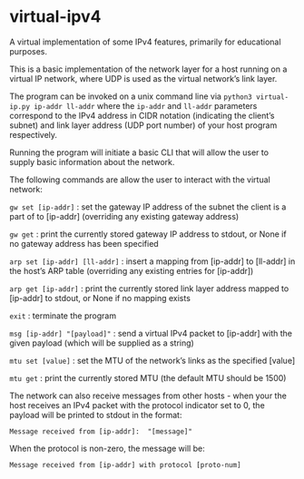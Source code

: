 # virtual-ipv4
A virtual implementation of some IPv4 features, primarily for educational purposes.

This is a basic implementation of the network layer for a host running on a virtual IP network, where UDP is used as the virtual network’s link layer.

The program can be invoked on a unix command line via `python3 virtual-ip.py ip-addr ll-addr` where the `ip-addr` and `ll-addr` parameters correspond to the IPv4 address in CIDR notation (indicating the client’s subnet) and link layer address (UDP port number) of your host program respectively.

Running the program will initiate a basic CLI that will allow the user to supply basic information about the network.

The following commands are allow the user to interact with the virtual network:

`gw set [ip-addr]` : set the gateway IP address of the subnet the client is a part of to [ip-addr] (overriding any existing gateway address)

`gw get` : print the currently stored gateway IP address to stdout, or None if no gateway address has been specified

`arp set [ip-addr] [ll-addr]` : insert a mapping from [ip-addr] to [ll-addr] in the host’s ARP table (overriding any existing entries for [ip-addr])

`arp get [ip-addr]` : print the currently stored link layer address mapped to [ip-addr] to stdout, or None if no mapping exists

`exit` : terminate the program

`msg [ip-addr] "[payload]"` : send a virtual IPv4 packet to [ip-addr] with the given payload (which will be supplied as a string)

`mtu set [value]` : set the MTU of the network’s links as the specified [value]

`mtu get` : print the currently stored MTU (the default MTU should be 1500)

The network can also receive messages from other hosts - when your the host receives an IPv4 packet with the protocol indicator set to 0, the payload will be printed to stdout in the format:

`Message received from [ip-addr]:  "[message]"`

When the protocol is non-zero, the message will be:

`Message received from [ip-addr] with protocol [proto-num]`

